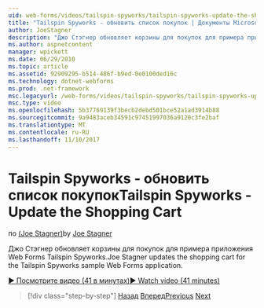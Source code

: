 ```yaml
---
uid: web-forms/videos/tailspin-spyworks/tailspin-spyworks-update-the-shopping-cart
title: "Tailspin Spyworks - обновить список покупок | Документы Microsoft"
author: JoeStagner
description: "Джо Стэгнер обновляет корзины для покупок для примера приложения Web Forms Tailspin Spyworks."
ms.author: aspnetcontent
manager: wpickett
ms.date: 06/29/2010
ms.topic: article
ms.assetid: 92909295-b514-486f-b9ed-0e0100ded16c
ms.technology: dotnet-webforms
ms.prod: .net-framework
msc.legacyurl: /web-forms/videos/tailspin-spyworks/tailspin-spyworks-update-the-shopping-cart
msc.type: video
ms.openlocfilehash: 5b37769139f3becb2debd501bce52a1ad3914b88
ms.sourcegitcommit: 9a9483aceb34591c97451997036a9120c3fe2baf
ms.translationtype: MT
ms.contentlocale: ru-RU
ms.lasthandoff: 11/10/2017
---
```

<a name="tailspin-spyworks---update-the-shopping-cart"></a><span data-ttu-id="1be39-103">Tailspin Spyworks - обновить список покупок</span><span class="sxs-lookup"><span data-stu-id="1be39-103">Tailspin Spyworks - Update the Shopping Cart</span></span>
====================
<span data-ttu-id="1be39-104">по [(Joe Stagner)](https://github.com/JoeStagner)</span><span class="sxs-lookup"><span data-stu-id="1be39-104">by [Joe Stagner](https://github.com/JoeStagner)</span></span>

<span data-ttu-id="1be39-105">Джо Стэгнер обновляет корзины для покупок для примера приложения Web Forms Tailspin Spyworks.</span><span class="sxs-lookup"><span data-stu-id="1be39-105">Joe Stagner updates the shopping cart for the Tailspin Spyworks sample Web Forms application.</span></span>

[<span data-ttu-id="1be39-106">&#9654; Посмотрите видео (41 в минутах)</span><span class="sxs-lookup"><span data-stu-id="1be39-106">&#9654; Watch video (41 minutes)</span></span>](https://channel9.msdn.com/Blogs/ASP-NET-Site-Videos/tailspin-spyworks-update-the-shopping-cart)

>[!div class="step-by-step"]
<span data-ttu-id="1be39-107">[Назад](tailspin-spyworks-display-shopping-cart.md)
[Вперед](tailspin-spyworks-migrate-the-shopping-cart.md)</span><span class="sxs-lookup"><span data-stu-id="1be39-107">[Previous](tailspin-spyworks-display-shopping-cart.md)
[Next](tailspin-spyworks-migrate-the-shopping-cart.md)</span></span>

